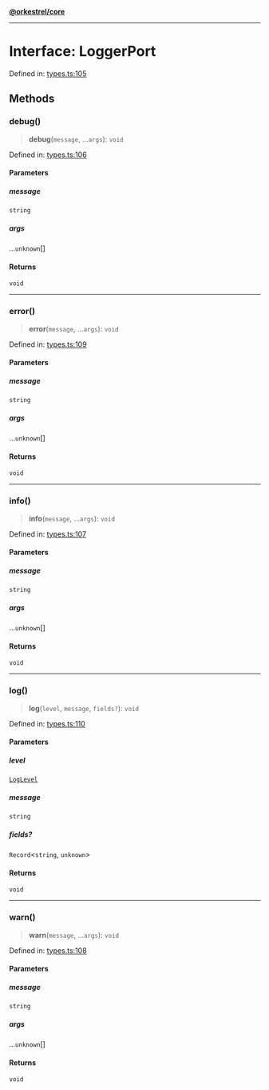 [**@orkestrel/core**](../index.md)

***

# Interface: LoggerPort

Defined in: [types.ts:105](https://github.com/orkestrel/core/blob/ccb170966790f428093f11a71a5646a6e842dbf9/src/types.ts#L105)

## Methods

### debug()

> **debug**(`message`, ...`args`): `void`

Defined in: [types.ts:106](https://github.com/orkestrel/core/blob/ccb170966790f428093f11a71a5646a6e842dbf9/src/types.ts#L106)

#### Parameters

##### message

`string`

##### args

...`unknown`[]

#### Returns

`void`

***

### error()

> **error**(`message`, ...`args`): `void`

Defined in: [types.ts:109](https://github.com/orkestrel/core/blob/ccb170966790f428093f11a71a5646a6e842dbf9/src/types.ts#L109)

#### Parameters

##### message

`string`

##### args

...`unknown`[]

#### Returns

`void`

***

### info()

> **info**(`message`, ...`args`): `void`

Defined in: [types.ts:107](https://github.com/orkestrel/core/blob/ccb170966790f428093f11a71a5646a6e842dbf9/src/types.ts#L107)

#### Parameters

##### message

`string`

##### args

...`unknown`[]

#### Returns

`void`

***

### log()

> **log**(`level`, `message`, `fields?`): `void`

Defined in: [types.ts:110](https://github.com/orkestrel/core/blob/ccb170966790f428093f11a71a5646a6e842dbf9/src/types.ts#L110)

#### Parameters

##### level

[`LogLevel`](../type-aliases/LogLevel.md)

##### message

`string`

##### fields?

`Record`\<`string`, `unknown`\>

#### Returns

`void`

***

### warn()

> **warn**(`message`, ...`args`): `void`

Defined in: [types.ts:108](https://github.com/orkestrel/core/blob/ccb170966790f428093f11a71a5646a6e842dbf9/src/types.ts#L108)

#### Parameters

##### message

`string`

##### args

...`unknown`[]

#### Returns

`void`
